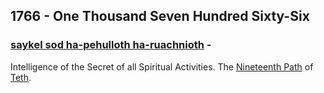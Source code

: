 ## 1766 - One Thousand Seven Hundred Sixty-Six

### [saykel sod ha-pehulloth ha-ruachnioth](/keys/ShKL.SVD.HPOVLVTh.HRVChNIOTh) - 
Intelligence of the Secret of all Spiritual Activities. The [Nineteenth Path](19) of [Teth](/keys/T).
